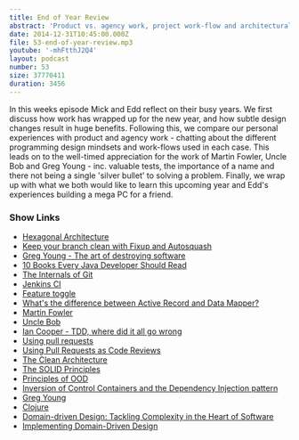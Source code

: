 ```yaml
---
title: End of Year Review
abstract: 'Product vs. agency work, project work-flow and architectural design'
date: 2014-12-31T10:45:00.000Z
file: 53-end-of-year-review.mp3
youtube: '-mhFtthJ2Q4'
layout: podcast
number: 53
size: 37770411
duration: 3456
---
```


In this weeks episode Mick and Edd reflect on their busy years.
We first discuss how work has wrapped up for the new year, and how subtle design changes result in huge benefits.
Following this, we compare our personal experiences with product and agency work - chatting about the different programming design mindsets and work-flows used in each case.
This leads on to the well-timed appreciation for the work of Martin Fowler, Uncle Bob and Greg Young - inc. valuable tests, the importance of a name and there not being a single 'silver bullet' to solving a problem.
Finally, we wrap up with what we both would like to learn this upcoming year and Edd's experiences building a mega PC for a friend.

### Show Links

- [Hexagonal Architecture](http://fideloper.com/hexagonal-architecture)
- [Keep your branch clean with Fixup and Autosquash](http://fle.github.io/git-tip-keep-your-branch-clean-with-fixup-and-autosquash.html)
- [Greg Young - The art of destroying software](http://vimeo.com/108441214)
- [10 Books Every Java Developer Should Read](http://www.petrikainulainen.net/reviews/10-books-every-java-developer-should-read/)
- [The Internals of Git](http://eddmann.com/posts/the-internals-of-git/)
- [Jenkins CI](http://jenkins-ci.org/)
- [Feature toggle](http://en.wikipedia.org/wiki/Feature_toggle)
- [What's the difference between Active Record and Data Mapper?](http://culttt.com/2014/06/18/whats-difference-active-record-data-mapper/)
- [Martin Fowler](http://martinfowler.com/)
- [Uncle Bob](http://blog.8thlight.com/uncle-bob/archive.html)
- [Ian Cooper - TDD, where did it all go wrong](http://vimeo.com/68375232)
- [Using pull requests](https://help.github.com/articles/using-pull-requests/)
- [Using Pull Requests as Code Reviews](http://code.tutsplus.com/tutorials/using-pull-requests-as-code-reviews--cms-21959)
- [The Clean Architecture](http://blog.8thlight.com/uncle-bob/2012/08/13/the-clean-architecture.html)
- [The SOLID Principles](http://www.blackwasp.co.uk/SOLIDPrinciples.aspx)
- [Principles of OOD](http://butunclebob.com/ArticleS.UncleBob.PrinciplesOfOod)
- [Inversion of Control Containers and the Dependency Injection pattern](http://martinfowler.com/articles/injection.html)
- [Greg Young](http://goodenoughsoftware.net/)
- [Clojure](http://clojure.org/)
- [Domain-driven Design: Tackling Complexity in the Heart of Software](http://www.amazon.co.uk/Domain-driven-Design-Tackling-Complexity-Software/dp/0321125215)
- [Implementing Domain-Driven Design](http://www.amazon.co.uk/Implementing-Domain-Driven-Design-Vaughn-Vernon/dp/0321834577)
